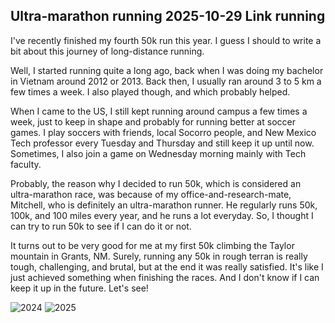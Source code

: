 Ultra-marathon running
2025-10-29
Link
running
-----

I've recently finished my fourth 50k run this year. I guess I should to write a bit about this journey of long-distance running. 

Well, I started running quite a long ago, back when I was doing my bachelor in Vietnam around 2012 or 2013. Back then, I usually ran around 3 to 5 km a few times a week. I also played though, and which probably helped. 

When I came to the US, I still kept running around campus a few times a week, just to keep in shape and probably for running better at soccer games. I play soccers with friends, local Socorro people, and New Mexico Tech professor every Tuesday and Thursday and still keep it up until now. Sometimes, I also join a game on Wednesday morning mainly with Tech faculty. 

Probably, the reason why I decided to run 50k, which is considered an ultra-marathon race, was because of my office-and-research-mate, Mitchell, who is definitely an ultra-marathon runner. He regularly runs 50k, 100k, and 100 miles every year, and he runs a lot everyday. So, I thought I can try to run 50k to see if I can do it or not. 

It turns out to be very good for me at my first 50k climbing the Taylor mountain in Grants, NM. Surely, running any 50k in rough terran is really tough, challenging, and brutal, but at the end it was really satisfied. It's like I just achieved something when finishing the races. And I don't know if I can keep it up in the future. Let's see!

![2024](https://raw.githubusercontent.com/locluong09/blog/refs/heads/main/public/figures/running/Taylor2024.png "Taylor 2024")
![2025](https://raw.githubusercontent.com/locluong09/blog/refs/heads/main/public/figures/running/Taylor2025.png "Taylor 2025")